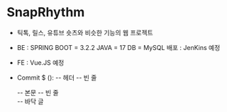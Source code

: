 # SnapRhythm

- 틱톡, 릴스, 유튜브 숏츠와 비슷한 기능의 웹 프로젝트

- BE :
      SPRING BOOT = 3.2.2
      JAVA = 17
      DB = MySQL
      배포 : JenKins 예정
  
- FE :
      Vue.JS 예정

- Commit 
$ <type>(<scope>): <subject>    -- 헤더
  <BLANK LINE>                  -- 빈 줄
  <body>                        -- 본문
  <BLANK LINE>                  -- 빈 줄
  <footer>                      -- 바닥 글
